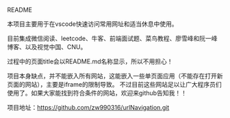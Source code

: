 README

本项目主要用于在vscode快速访问常用网址和适当休息中使用。

目前集成微信阅读、leetcode、牛客、前端面试题、菜鸟教程、廖雪峰和阮一峰博客、以及视觉中国、CNU。

过程中的页面title会以README.md名称显示，所以不用担心！

项目本身缺点，并不能嵌入所有网站，这能嵌入一些单页面应用（不能存在打开新页面的网站），主要是iframe的限制导致。
不过目前这些网站足以让广大程序员们使用了。如果大家能找到符合条件的网站，欢迎来github告知我！！

项目地址：https://github.com/zw990316/urlNavigation.git
